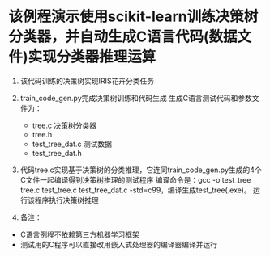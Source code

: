 # 该例程演示使用scikit-learn训练决策树分类器，并自动生成C语言代码(数据文件)实现分类器推理运算

1. 该代码训练的决策树实现IRIS花卉分类任务

2. train_code_gen.py完成决策树训练和代码生成
  生成C语言测试代码和参数文件为：
    - tree.c          决策树分类器
    - tree.h     
    - test_tree_dat.c 测试数据
    - test_tree_dat.h

3. 代码tree.c实现基于决策树的分类推理，它连同train_code_gen.py生成的4个C文件一起编译得到决策树推理的测试程序
   编译命令是：gcc -o test_tree tree.c test_tree.c test_tree_dat.c -std=c99，编译生成test_tree(.exe)。
   运行该程序执行决策树推理

4. 备注：
- C语言例程不依赖第三方机器学习框架
- 测试用的C程序可以直接改用嵌入式处理器的编译器编译并运行
